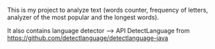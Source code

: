This is my project to analyze text (words counter, frequency of letters, analyzer of the most popular and the longest words).

It also contains language detector --> API DetectLanguage from https://github.com/detectlanguage/detectlanguage-java